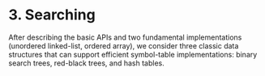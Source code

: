 # 3. Searching

After describing the basic APIs and two fundamental implementations \(unordered linked-list, ordered array\), we consider three classic data structures that can support efficient symbol-table implementations: binary search trees, red-black trees, and hash tables.

